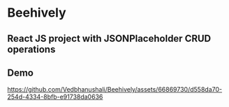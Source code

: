 # Beehively

## React JS project with JSONPlaceholder CRUD operations

## Demo


https://github.com/Vedbhanushali/Beehively/assets/66869730/d558da70-254d-4334-8bfb-e91738da0636

